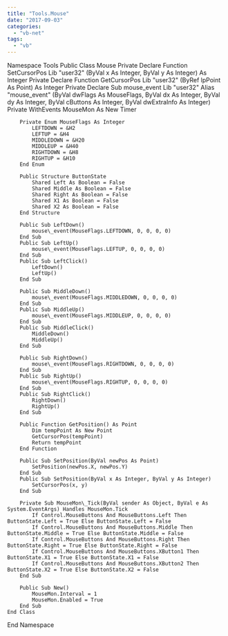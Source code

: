 ```yaml
---
title: "Tools.Mouse"
date: "2017-09-03"
categories: 
  - "vb-net"
tags: 
  - "vb"
---
```


Namespace Tools
    Public Class Mouse
        Private Declare Function SetCursorPos Lib "user32" (ByVal x As Integer, ByVal y As Integer) As Integer
        Private Declare Function GetCursorPos Lib "user32" (ByRef lpPoint As Point) As Integer
        Private Declare Sub mouse\_event Lib "user32" Alias "mouse\_event" (ByVal dwFlags As MouseFlags, ByVal dx As Integer, ByVal dy As Integer, ByVal cButtons As Integer, ByVal dwExtraInfo As Integer)
        Private WithEvents MouseMon As New Timer
 
        Private Enum MouseFlags As Integer
            LEFTDOWN = &H2
            LEFTUP = &H4
            MIDDLEDOWN = &H20
            MIDDLEUP = &H40
            RIGHTDOWN = &H8
            RIGHTUP = &H10
        End Enum
 
        Public Structure ButtonState
            Shared Left As Boolean = False
            Shared Middle As Boolean = False
            Shared Right As Boolean = False
            Shared X1 As Boolean = False
            Shared X2 As Boolean = False
        End Structure
 
        Public Sub LeftDown()
            mouse\_event(MouseFlags.LEFTDOWN, 0, 0, 0, 0)
        End Sub
        Public Sub LeftUp()
            mouse\_event(MouseFlags.LEFTUP, 0, 0, 0, 0)
        End Sub
        Public Sub LeftClick()
            LeftDown()
            LeftUp()
        End Sub
 
        Public Sub MiddleDown()
            mouse\_event(MouseFlags.MIDDLEDOWN, 0, 0, 0, 0)
        End Sub
        Public Sub MiddleUp()
            mouse\_event(MouseFlags.MIDDLEUP, 0, 0, 0, 0)
        End Sub
        Public Sub MiddleClick()
            MiddleDown()
            MiddleUp()
        End Sub
 
        Public Sub RightDown()
            mouse\_event(MouseFlags.RIGHTDOWN, 0, 0, 0, 0)
        End Sub
        Public Sub RightUp()
            mouse\_event(MouseFlags.RIGHTUP, 0, 0, 0, 0)
        End Sub
        Public Sub RightClick()
            RightDown()
            RightUp()
        End Sub
 
        Public Function GetPosition() As Point
            Dim tempPoint As New Point
            GetCursorPos(tempPoint)
            Return tempPoint
        End Function
 
        Public Sub SetPosition(ByVal newPos As Point)
            SetPosition(newPos.X, newPos.Y)
        End Sub
        Public Sub SetPosition(ByVal x As Integer, ByVal y As Integer)
            SetCursorPos(x, y)
        End Sub
 
        Private Sub MouseMon\_Tick(ByVal sender As Object, ByVal e As System.EventArgs) Handles MouseMon.Tick
            If Control.MouseButtons And MouseButtons.Left Then ButtonState.Left = True Else ButtonState.Left = False
            If Control.MouseButtons And MouseButtons.Middle Then ButtonState.Middle = True Else ButtonState.Middle = False
            If Control.MouseButtons And MouseButtons.Right Then ButtonState.Right = True Else ButtonState.Right = False
            If Control.MouseButtons And MouseButtons.XButton1 Then ButtonState.X1 = True Else ButtonState.X1 = False
            If Control.MouseButtons And MouseButtons.XButton2 Then ButtonState.X2 = True Else ButtonState.X2 = False
        End Sub
 
        Public Sub New()
            MouseMon.Interval = 1
            MouseMon.Enabled = True
        End Sub
    End Class
End Namespace

